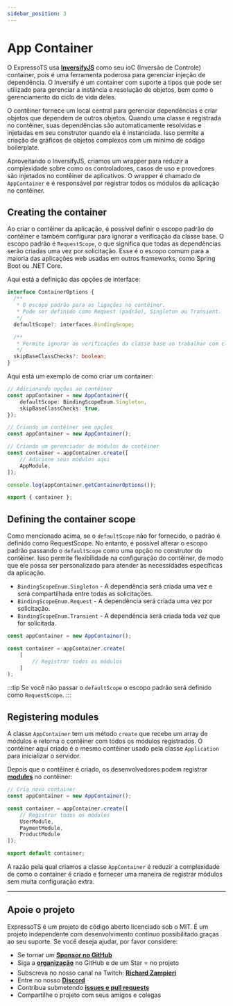 ```yaml
---
sidebar_position: 3
---
```


# App Container

O ExpressoTS usa **[InversifyJS](https://inversify.io/)** como seu ioC (Inversão de Controle) container, pois é uma ferramenta poderosa para gerenciar injeção de dependência. O Inversify é um container com suporte a tipos que pode ser utilizado para gerenciar a instância e resolução de objetos, bem como o gerenciamento do ciclo de vida deles.

O contêiner fornece um local central para gerenciar dependências e criar objetos que dependem de outros objetos. Quando uma classe é registrada no contêiner, suas dependências são automaticamente resolvidas e injetadas em seu construtor quando ela é instanciada. Isso permite a criação de gráficos de objetos complexos com um mínimo de código boilerplate.

Aproveitando o InversifyJS, criamos um wrapper para reduzir a complexidade sobre como os controladores, casos de uso e provedores são injetados no contêiner de aplicativos. O wrapper é chamado de `AppContainer` e é responsável por registrar todos os módulos da aplicação no contêiner.

## Creating the container

Ao criar o contêiner da aplicação, é possível definir o escopo padrão do contêiner e também configurar para ignorar a verificação da classe base. O escopo padrão é `RequestScope`, o que significa que todas as dependências serão criadas uma vez por solicitação. Esse é o escopo comum para a maioria das aplicações web usadas em outros frameworks, como Spring Boot ou .NET Core.

Aqui está a definição das opções de interface:

```typescript
interface ContainerOptions {
  /**
   * O escopo padrão para as ligações no contêiner.
   * Pode ser definido como Request (padrão), Singleton ou Transient.
   */
  defaultScope?: interfaces.BindingScope;

  /**
   * Permite ignorar as verificações da classe base ao trabalhar com classes derivadas.
   */
  skipBaseClassChecks?: boolean;
}
```

Aqui está um exemplo de como criar um container:

```typescript
// Adicionando opções ao contêiner
const appContainer = new AppContainer({
    defaultScope: BindingScopeEnum.Singleton,
    skipBaseClassChecks: true,
});

// Criando um contêiner sem opções
const appContainer = new AppContainer();

// Criando um gerenciador de módulos de contêiner
const container = appContainer.create([
    // Adicione seus módulos aqui
    AppModule,
]);

console.log(appContainer.getContainerOptions());

export { container };
```

## Defining the container scope

Como mencionado acima, se o `defaultScope` não for fornecido, o padrão é definido como RequestScope. No entanto, é possível alterar o escopo padrão passando o `defaultScope` como uma opção no construtor do contêiner. Isso permite flexibilidade na configuração do contêiner, de modo que ele possa ser personalizado para atender às necessidades específicas da aplicação.

- `BindingScopeEnum.Singleton` - A dependência será criada uma vez e será compartilhada entre todas as solicitações.
- `BindingScopeEnum.Request` - A dependência será criada uma vez por solicitação.
- `BindingScopeEnum.Transient` - A dependência será criada toda vez que for solicitada.

```typescript
const appContainer = new AppContainer();

const container = appContainer.create(
    [
        // Registrar todos os módulos
    ]   
);
```

:::tip
Se você não passar o `defaultScope` o escopo padrão será definido como `RequestScope`.
:::

## Registering modules

A classe `AppContainer` tem um método `create` que recebe um array de módulos e retorna o contêiner com todos os módulos registrados. O contêiner aqui criado é o mesmo contêiner usado pela classe `Application` para inicializar o servidor.

Depois que o contêiner é criado, os desenvolvedores podem registrar **[modules](./module.md)** no contêiner:

```typescript
// Cria novo container
const appContainer = new AppContainer();

const container = appContainer.create([
    // Registrar todos os módulos
    UserModule,
    PaymentModule,
    ProductModule
]);

export default container;
```

A razão pela qual criamos a classe `AppContainer` é reduzir a complexidade de como o container é criado e fornecer uma maneira de registrar módulos sem muita configuração extra.

---

## Apoie o projeto

ExpressoTS é um projeto de código aberto licenciado sob o MIT. É um projeto independente com desenvolvimento contínuo possibilitado graças ao seu suporte. Se você deseja ajudar, por favor considere:

- Se tornar um **[Sponsor no GitHub](https://github.com/sponsors/expressots)**
- Siga a **[organização](https://github.com/expressots)** no GitHub e de um Star ⭐ no projeto
- Subscreva no nosso canal na Twitch: **[Richard Zampieri](https://www.twitch.tv/richardzampieri)**
- Entre no nosso **[Discord](https://discord.com/invite/PyPJfGK)**
- Contribua submetendo **[issues e pull requests](https://github.com/expressots/expressots/issues/new/choose)**
- Compartilhe o projeto com seus amigos e colegas